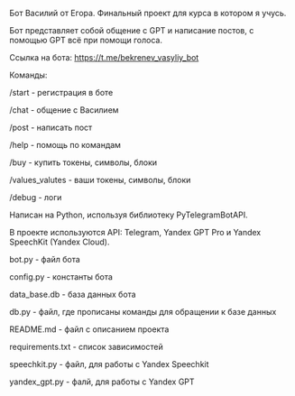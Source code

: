 Бот Василий от Егора. Финальный проект для курса в котором я учусь.


Бот представляет собой общение с GPT и написание постов, с помощью GPT всё при помощи голоса.


Ссылка на бота: https://t.me/bekrenev_vasyliy_bot


Команды:

/start - регистрация в боте

/chat - общение с Василием

/post - написать пост

/help - помощь по командам

/buy - купить токены, символы, блоки

/values_valutes - ваши токены, символы, блоки

/debug - логи


Написан на Python, используя библиотеку PyTelegramBotAPI.


В проекте используются API: Telegram, Yandex GPT Pro и Yandex SpeechKit (Yandex Cloud).


bot.py - файл бота

config.py - константы бота

data_base.db - база данных бота

db.py - файл, где прописаны команды для обращении к базе данных

README.md - файл с описанием проекта

requirements.txt - список зависимостей

speechkit.py - файл, для работы с Yandex Speechkit

yandex_gpt.py - фалй, для работы с Yandex GPT
